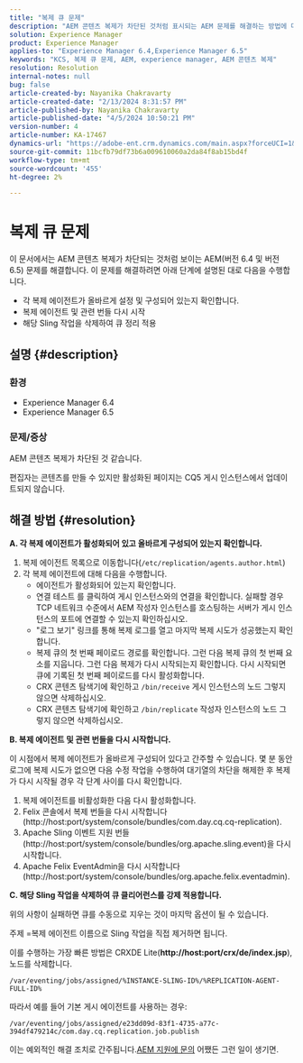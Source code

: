 ```yaml
---
title: "복제 큐 문제"
description: "AEM 콘텐츠 복제가 차단된 것처럼 표시되는 AEM 문제를 해결하는 방법에 대해 알아봅니다."
solution: Experience Manager
product: Experience Manager
applies-to: "Experience Manager 6.4,Experience Manager 6.5"
keywords: "KCS, 복제 큐 문제, AEM, experience manager, AEM 콘텐츠 복제"
resolution: Resolution
internal-notes: null
bug: false
article-created-by: Nayanika Chakravarty
article-created-date: "2/13/2024 8:31:57 PM"
article-published-by: Nayanika Chakravarty
article-published-date: "4/5/2024 10:50:21 PM"
version-number: 4
article-number: KA-17467
dynamics-url: "https://adobe-ent.crm.dynamics.com/main.aspx?forceUCI=1&pagetype=entityrecord&etn=knowledgearticle&id=d8ac59ea-aeca-ee11-9079-6045bd006793"
source-git-commit: 11bcfb79df73b6a009610060a2da84f8ab15bd4f
workflow-type: tm+mt
source-wordcount: '455'
ht-degree: 2%

---
```


# 복제 큐 문제


이 문서에서는 AEM 콘텐츠 복제가 차단되는 것처럼 보이는 AEM(버전 6.4 및 버전 6.5) 문제를 해결합니다. 이 문제를 해결하려면 아래 단계에 설명된 대로 다음을 수행합니다.

- 각 복제 에이전트가 올바르게 설정 및 구성되어 있는지 확인합니다.
- 복제 에이전트 및 관련 번들 다시 시작
- 해당 Sling 작업을 삭제하여 큐 정리 적용


## 설명 {#description}


### 환경

- Experience Manager 6.4
- Experience Manager 6.5


### 문제/증상

AEM 콘텐츠 복제가 차단된 것 같습니다.

편집자는 콘텐츠를 만들 수 있지만 활성화된 페이지는 CQ5 게시 인스턴스에서 업데이트되지 않습니다.


## 해결 방법 {#resolution}


<b>A. 각 복제 에이전트가 활성화되어 있고 올바르게 구성되어 있는지 확인합니다.</b>

1. 복제 에이전트 목록으로 이동합니다(`/etc/replication/agents.author.html`)
2. 각 복제 에이전트에 대해 다음을 수행합니다.
   - 에이전트가 활성화되어 있는지 확인합니다.
   - 연결 테스트 를 클릭하여 게시 인스턴스와의 연결을 확인합니다. 실패할 경우 TCP 네트워크 수준에서 AEM 작성자 인스턴스를 호스팅하는 서버가 게시 인스턴스의 포트에 연결할 수 있는지 확인하십시오.
   - &quot;로그 보기&quot; 링크를 통해 복제 로그를 열고 마지막 복제 시도가 성공했는지 확인합니다.
   - 복제 큐의 첫 번째 페이로드 경로를 확인합니다. 그런 다음 복제 큐의 첫 번째 요소를 지웁니다. 그런 다음 복제가 다시 시작되는지 확인합니다. 다시 시작되면 큐에 기록된 첫 번째 페이로드를 다시 활성화합니다.
   - CRX 콘텐츠 탐색기에 확인하고 `/bin/receive` 게시 인스턴스의 노드 그렇지 않으면 삭제하십시오.
   - CRX 콘텐츠 탐색기에 확인하고 `/bin/replicate` 작성자 인스턴스의 노드 그렇지 않으면 삭제하십시오.


<b>B. 복제 에이전트 및 관련 번들을 다시 시작합니다.</b>

이 시점에서 복제 에이전트가 올바르게 구성되어 있다고 간주할 수 있습니다. 몇 분 동안 로그에 복제 시도가 없으면 다음 수정 작업을 수행하여 대기열의 차단을 해제한 후 복제가 다시 시작될 경우 각 단계 사이를 다시 확인합니다.

1. 복제 에이전트를 비활성화한 다음 다시 활성화합니다.
2. Felix 콘솔에서 복제 번들을 다시 시작합니다(http://host:port/system/console/bundles/com.day.cq.cq-replication).
3. Apache Sling 이벤트 지원 번들(http://host:port/system/console/bundles/org.apache.sling.event)을 다시 시작합니다.
4. Apache Felix EventAdmin을 다시 시작합니다(http://host:port/system/console/bundles/org.apache.felix.eventadmin).


<b>C. 해당 Sling 작업을 삭제하여 큐 클리어런스를 강제 적용합니다.</b>

위의 사항이 실패하면 큐를 수동으로 지우는 것이 마지막 옵션이 될 수 있습니다.

주제 =복제 에이전트 이름으로 Sling 작업을 직접 제거하면 됩니다.

이를 수행하는 가장 빠른 방법은 CRXDE Lite(<b>http://host:port/crx/de/index.jsp</b>), 노드를 삭제합니다.

`/var/eventing/jobs/assigned/%INSTANCE-SLING-ID%/%REPLICATION-AGENT-FULL-ID%`

따라서 예를 들어 기본 게시 에이전트를 사용하는 경우:

`/var/eventing/jobs/assigned/e23dd09d-83f1-4735-a77c-394df479214c/com.day.cq.replication.job.publish`

이는 예외적인 해결 조치로 간주됩니다.[AEM 지원에 문의](https://helpx.adobe.com/kr/marketing-cloud/contact-support.html) 어쨌든 그런 일이 생기면.
